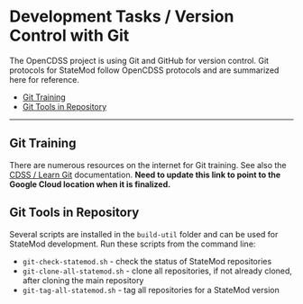 # Development Tasks / Version Control with Git #

The OpenCDSS project is using Git and GitHub for version control.
Git protocols for StateMod follow OpenCDSS protocols and are summarized here for reference.

* [Git Training](#git-training)
* [Git Tools in Repository](#git-tools-in-repository)

---------------

## Git Training 

There are numerous resources on the internet for Git training.
See also the [CDSS / Learn Git](http://learn.openwaterfoundation.org/cdss-learn-git/) documentation.
**Need to update this link to point to the Google Cloud location when it is finalized.**

## Git Tools in Repository

Several scripts are installed in the `build-util` folder and can be used for StateMod development.
Run these scripts from the command line:

* `git-check-statemod.sh` - check the status of StateMod repositories
* `git-clone-all-statemod.sh` - clone all repositories, if not already cloned, after cloning the main repository
* `git-tag-all-statemod.sh` - tag all repositories for a StateMod version
